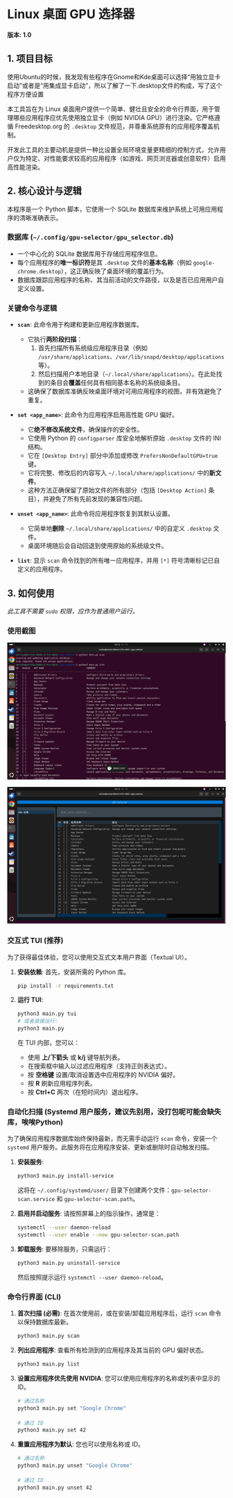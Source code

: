 # Linux 桌面 GPU 选择器

**版本: 1.0**

## 1. 项目目标

使用Ubuntu的时候，我发现有些程序在Gnome和Kde桌面可以选择“用独立显卡启动”或者是“用集成显卡启动”，所以了解了一下.desktop文件的构成，写了这个程序方便设置

本工具旨在为 Linux 桌面用户提供一个简单、健壮且安全的命令行界面，用于管理哪些应用程序应优先使用独立显卡（例如 NVIDIA GPU）进行渲染。它严格遵循 Freedesktop.org 的 `.desktop` 文件规范，并尊重系统原有的应用程序覆盖机制。

开发此工具的主要动机是提供一种比设置全局环境变量更精细的控制方式，允许用户仅为特定、对性能要求较高的应用程序（如游戏、网页浏览器或创意软件）启用高性能渲染。

## 2. 核心设计与逻辑

本程序是一个 Python 脚本，它使用一个 SQLite 数据库来维护系统上可用应用程序的清晰准确表示。

### 数据库 (`~/.config/gpu-selector/gpu_selector.db`)

-   一个中心化的 SQLite 数据库用于存储应用程序信息。
-   每个应用程序的**唯一标识符**是其 `.desktop` 文件的**基本名称**（例如 `google-chrome.desktop`），这正确反映了桌面环境的覆盖行为。
-   数据库跟踪应用程序的名称、其当前活动的文件路径，以及是否已应用用户自定义设置。

### 关键命令与逻辑

-   **`scan`**: 此命令用于构建和更新应用程序数据库。
    -   它执行**两阶段扫描**：
        1.  首先扫描所有系统级应用程序目录（例如 `/usr/share/applications`、`/var/lib/snapd/desktop/applications` 等）。
        2.  然后扫描用户本地目录（`~/.local/share/applications`）。在此处找到的条目会**覆盖**任何具有相同基本名称的系统级条目。
    -   这确保了数据库准确反映桌面环境对可用应用程序的视图，并有效避免了重复。

-   **`set <app_name>`**: 此命令为应用程序启用高性能 GPU 偏好。
    -   它**绝不修改系统文件**，确保操作的安全性。
    -   它使用 Python 的 `configparser` 库安全地解析原始 `.desktop` 文件的 INI 结构。
    -   它在 `[Desktop Entry]` 部分中添加或修改 `PrefersNonDefaultGPU=true` 键。
    -   它将完整、修改后的内容写入 `~/.local/share/applications/` 中的**新文件**。
    -   这种方法正确保留了原始文件的所有部分（包括 `[Desktop Action]` 条目），并避免了所有先前发现的兼容性问题。

-   **`unset <app_name>`**: 此命令将应用程序恢复到其默认设置。
    -   它简单地**删除** `~/.local/share/applications/` 中的自定义 `.desktop` 文件。
    -   桌面环境随后会自动回退到使用原始的系统级文件。

-   **`list`**: 显示 `scan` 命令找到的所有唯一应用程序，并用 `[*]` 符号清晰标记已自定义的应用程序。

## 3. 如何使用

*此工具不需要 `sudo` 权限，应作为普通用户运行。*

### 使用截图

![命令行模式](./imgs/1.png) 

![TUI模式](./imgs/2.png)

### 交互式 TUI (推荐)

为了获得最佳体验，您可以使用交互式文本用户界面（Textual UI）。

1.  **安装依赖**: 首先，安装所需的 Python 库。
    ```bash
    pip install -r requirements.txt
    ```

2.  **运行 TUI**:
    ```bash
    python3 main.py tui
    # 或者直接运行:
    python3 main.py
    ```

    在 TUI 内部，您可以：
    -   使用 **上/下箭头** 或 **k/j** 键导航列表。
    -   在搜索框中输入以过滤应用程序（支持正则表达式）。
    -   按 **空格键** 设置/取消设置选中应用程序的 NVIDIA 偏好。
    -   按 **R** 刷新应用程序列表。
    -   按 **Ctrl+C** 两次（在短时间内）退出程序。

### 自动化扫描 (Systemd 用户服务，建议先别用，没打包呢可能会缺失库，唉唉Python)

为了确保应用程序数据库始终保持最新，而无需手动运行 `scan` 命令，安装一个 `systemd` 用户服务。此服务将在应用程序安装、更新或删除时自动触发扫描。

1.  **安装服务**:
    ```bash
    python3 main.py install-service
    ```
    这将在 `~/.config/systemd/user/` 目录下创建两个文件：`gpu-selector-scan.service` 和 `gpu-selector-scan.path`。

2.  **启用并启动服务**:
    请按照屏幕上的指示操作，通常是：
    ```bash
    systemctl --user daemon-reload
    systemctl --user enable --now gpu-selector-scan.path
    ```

3.  **卸载服务**:
    要移除服务，只需运行：
    ```bash
    python3 main.py uninstall-service
    ```
    然后按照提示运行 `systemctl --user daemon-reload`。

### 命令行界面 (CLI)

1.  **首次扫描 (必需)**: 在首次使用前，或在安装/卸载应用程序后，运行 `scan` 命令以保持数据库最新。
    ```bash
    python3 main.py scan
    ```

2.  **列出应用程序**: 查看所有检测到的应用程序及其当前的 GPU 偏好状态。
    ```bash
    python3 main.py list
    ```

3.  **设置应用程序优先使用 NVIDIA**: 您可以使用应用程序的名称或列表中显示的 ID。
    ```bash
    # 通过名称
    python3 main.py set "Google Chrome"
    
    # 通过 ID
    python3 main.py set 42
    ```

4.  **重置应用程序为默认**: 您也可以使用名称或 ID。
    ```bash
    # 通过名称
    python3 main.py unset "Google Chrome"
    
    # 通过 ID
    python3 main.py unset 42
    ```


